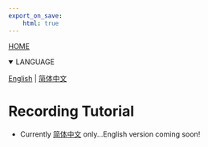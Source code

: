 ```yaml
---
export_on_save:
    html: true
---
```


<a href="/index.html">HOME</a>
<details open>
<summary>LANGUAGE</summary>

[English](tutor_record.html) | [简体中文](tutor_record_zhhans.html)
</details>

# Recording Tutorial
- Currently [简体中文](tutor_record_zhhans.html) only...English version coming soon!